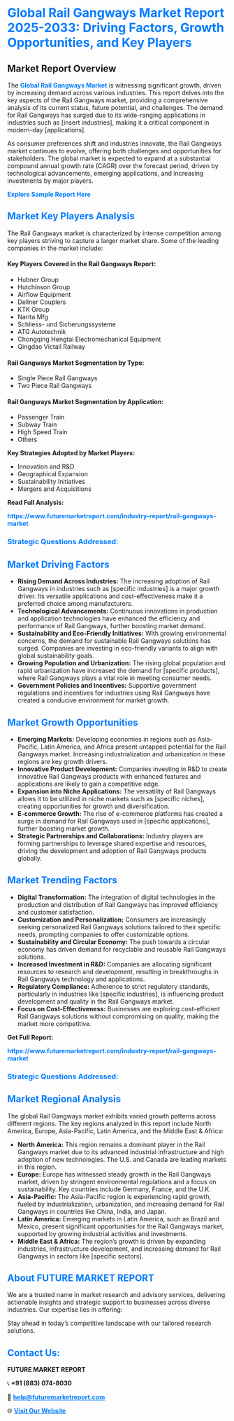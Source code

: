 <h1 style="color: #007BFF;">Global Rail Gangways Market Report 2025-2033: Driving Factors, Growth Opportunities, and Key Players</h1>

<section id="overview">
<h2>Market Report Overview</h2>
<p>The <a href="https://www.futuremarketreport.com/industry-report/rail-gangways-market" style="color: #007BFF; text-decoration: none;"><strong>Global Rail Gangways Market</strong></a> is witnessing significant growth, driven by increasing demand across various industries. This report delves into the key aspects of the Rail Gangways market, providing a comprehensive analysis of its current status, future potential, and challenges. The demand for Rail Gangways has surged due to its wide-ranging applications in industries such as [insert industries], making it a critical component in modern-day [applications].</p>
<p>As consumer preferences shift and industries innovate, the Rail Gangways market continues to evolve, offering both challenges and opportunities for stakeholders. The global market is expected to expand at a substantial compound annual growth rate (CAGR) over the forecast period, driven by technological advancements, emerging applications, and increasing investments by major players.</p>
</section>

<section id="overview">
<p><a href="https://www.futuremarketreport.com/request-sample/reportId=52031" style="color: #007BFF; text-decoration: none;"><strong>Explore Sample Report Here</strong></a></p>
</section>

<section id="key-players">
<h2 style="color: #007BFF;">Market Key Players Analysis</h2>
<p>The Rail Gangways market is characterized by intense competition among key players striving to capture a larger market share. Some of the leading companies in the market include:</p>
<h4>Key Players Covered in the Rail Gangways Report:</h4>
<ul><li>Hubner Group</li><li>Hutchinson Group</li><li>Airflow Equipment</li><li>Dellner Couplers</li><li>KTK Group</li><li>Narita Mfg</li><li>Schliess- und Sicherungssysteme</li><li>ATG Autotechnik</li><li>Chongqing Hengtai Electromechanical Equipment</li><li>Qingdao Victall Railway</li></ul>
<h4>Rail Gangways Market Segmentation by Type:</h4>
<ul><li>Single Piece Rail Gangways</li><li>Two Piece Rail Gangways</li></ul>

<h4>Rail Gangways Market Segmentation by Application:</h4>
<ul><li>Passenger Train</li><li>Subway Train</li><li>High Speed Train</li><li>Others</li></ul>
<p><strong>Key Strategies Adopted by Market Players:</strong></p>
<ul>
<li>Innovation and R&D</li>
<li>Geographical Expansion</li>
<li>Sustainability Initiatives</li>
<li>Mergers and Acquisitions</li>
</ul>
</section>

<section>
<p><strong>Read Full Analysis: </strong></p><a href="https://www.futuremarketreport.com/industry-report/rail-gangways-market" style="color: #007BFF; text-decoration: none;"><strong>https://www.futuremarketreport.com/industry-report/rail-gangways-market</strong></a>
<h3 style="color: #007BFF;">Strategic Questions Addressed:</h3>
</section>

<section id="driving-factors">
<h2 style="color: #007BFF;">Market Driving Factors</h2>
<ul>
<li><strong>Rising Demand Across Industries:</strong> The increasing adoption of Rail Gangways in industries such as [specific industries] is a major growth driver. Its versatile applications and cost-effectiveness make it a preferred choice among manufacturers.</li>
<li><strong>Technological Advancements:</strong> Continuous innovations in production and application technologies have enhanced the efficiency and performance of Rail Gangways, further boosting market demand.</li>
<li><strong>Sustainability and Eco-Friendly Initiatives:</strong> With growing environmental concerns, the demand for sustainable Rail Gangways solutions has surged. Companies are investing in eco-friendly variants to align with global sustainability goals.</li>
<li><strong>Growing Population and Urbanization:</strong> The rising global population and rapid urbanization have increased the demand for [specific products], where Rail Gangways plays a vital role in meeting consumer needs.</li>
<li><strong>Government Policies and Incentives:</strong> Supportive government regulations and incentives for industries using Rail Gangways have created a conducive environment for market growth.</li>
</ul>
</section>

<section id="growth-opportunities">
<h2 style="color: #007BFF;">Market Growth Opportunities</h2>
<ul>
<li><strong>Emerging Markets:</strong> Developing economies in regions such as Asia-Pacific, Latin America, and Africa present untapped potential for the Rail Gangways market. Increasing industrialization and urbanization in these regions are key growth drivers.</li>
<li><strong>Innovative Product Development:</strong> Companies investing in R&D to create innovative Rail Gangways products with enhanced features and applications are likely to gain a competitive edge.</li>
<li><strong>Expansion into Niche Applications:</strong> The versatility of Rail Gangways allows it to be utilized in niche markets such as [specific niches], creating opportunities for growth and diversification.</li>
<li><strong>E-commerce Growth:</strong> The rise of e-commerce platforms has created a surge in demand for Rail Gangways used in [specific applications], further boosting market growth.</li>
<li><strong>Strategic Partnerships and Collaborations:</strong> Industry players are forming partnerships to leverage shared expertise and resources, driving the development and adoption of Rail Gangways products globally.</li>
</ul>
</section>

<section id="trending-factors">
<h2 style="color: #007BFF;">Market Trending Factors</h2>
<ul>
<li><strong>Digital Transformation:</strong> The integration of digital technologies in the production and distribution of Rail Gangways has improved efficiency and customer satisfaction.</li>
<li><strong>Customization and Personalization:</strong> Consumers are increasingly seeking personalized Rail Gangways solutions tailored to their specific needs, prompting companies to offer customizable options.</li>
<li><strong>Sustainability and Circular Economy:</strong> The push towards a circular economy has driven demand for recyclable and reusable Rail Gangways solutions.</li>
<li><strong>Increased Investment in R&D:</strong> Companies are allocating significant resources to research and development, resulting in breakthroughs in Rail Gangways technology and applications.</li>
<li><strong>Regulatory Compliance:</strong> Adherence to strict regulatory standards, particularly in industries like [specific industries], is influencing product development and quality in the Rail Gangways market.</li>
<li><strong>Focus on Cost-Effectiveness:</strong> Businesses are exploring cost-efficient Rail Gangways solutions without compromising on quality, making the market more competitive.</li>
</ul>
</section>

<section>
<p><strong>Get Full Report: </strong></p><a href="https://www.futuremarketreport.com/industry-report/rail-gangways-market" style="color: #007BFF; text-decoration: none;"><strong>https://www.futuremarketreport.com/industry-report/rail-gangways-market</strong></a>
<h3 style="color: #007BFF;">Strategic Questions Addressed:</h3>
</section>


<section id="regional-analysis">
<h2 style="color: #007BFF;">Market Regional Analysis</h2>
<p>The global Rail Gangways market exhibits varied growth patterns across different regions. The key regions analyzed in this report include North America, Europe, Asia-Pacific, Latin America, and the Middle East & Africa:</p>
<ul>
<li><strong>North America:</strong> This region remains a dominant player in the Rail Gangways market due to its advanced industrial infrastructure and high adoption of new technologies. The U.S. and Canada are leading markets in this region.</li>
<li><strong>Europe:</strong> Europe has witnessed steady growth in the Rail Gangways market, driven by stringent environmental regulations and a focus on sustainability. Key countries include Germany, France, and the U.K.</li>
<li><strong>Asia-Pacific:</strong> The Asia-Pacific region is experiencing rapid growth, fueled by industrialization, urbanization, and increasing demand for Rail Gangways in countries like China, India, and Japan.</li>
<li><strong>Latin America:</strong> Emerging markets in Latin America, such as Brazil and Mexico, present significant opportunities for the Rail Gangways market, supported by growing industrial activities and investments.</li>
<li><strong>Middle East & Africa:</strong> The region’s growth is driven by expanding industries, infrastructure development, and increasing demand for Rail Gangways in sectors like [specific sectors].</li>
</ul>
</section>

<footer>
<h2 style="color: #007BFF;">About FUTURE MARKET REPORT</h2>
<p>We are a trusted name in market research and advisory services, delivering actionable insights and strategic support to businesses across diverse industries. Our expertise lies in offering:</p>

<p>Stay ahead in today’s competitive landscape with our tailored research solutions.</p>

<h2 style="color: #007BFF;">Contact Us:</h2>
<p><strong>FUTURE MARKET REPORT</strong></p>
<p>📞 <strong>+91 (883) 074-8030</strong></p>
<p>📧 <strong><a href="mailto:help@futuremarketreport.com" style="color: #007BFF;">help@futuremarketreport.com</a></strong></p>
<p>🌐 <strong><a href="https://www.futuremarketreport.com/" style="color: #007BFF;">Visit Our Website</a></strong></p>
</footer>